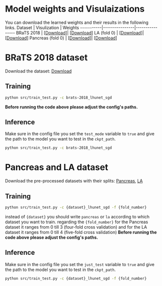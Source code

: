 # Model weights and Visulaizations

You can download the learned weights and their results in the following links.
   Dataset   | Visulization         | Weights
  -----------|----------------|----------------
   BRaTS 2018  | [[Download](https://mega.nz/folder/L4oQmAzL#OxnzxfbQZ8Oanr0iaKJ0qw)]| [[Download](https://mega.nz/file/O1w02BAS#BNK2p2QZ2x2MDE5HKEe7Xwms7J5DMPlyYBMnUEjjwQ8)] 
   LA (fold 0)      | [[Download](https://mega.nz/folder/SpImhTRD#Rcyh4ernRwpWuma9EOLh0g)]| [[Download](https://mega.nz/file/TkIG0DDD#bTwRrWe_ht3hoitKWsH88LePoN0vokmBHYo8Xhsk8wU)] 
   Pancreas (fold 0)      | [[Download](https://mega.nz/folder/2sAEiBSb#_apiwqhLrCT-RMDm5Qsg4g)]| [[Download](https://mega.nz/file/z84ijCzA#ZLW7_-qqpfY0qlwoJAbu6bD0hv29iiRBjuFpFe4Sdsc)] 

# BRaTS 2018 dataset
Download the dataset: [Download](https://mega.nz/file/ShpgECbC#rpZr_lWFr5ZIk8vXe7AVCFEPLZIFxFg7NnQ-Vk16LrM)

## Training 
```bash
python src/train_test.py -c brats-2018_lhunet_sgd
```
**Before running the code above please adjust the config's paths.** 

## Inference
Make sure in the config file you set the `test_mode` variable to `true` and give the path to the model you want to test in the `ckpt_path`.
```bash
python src/train_test.py -c brats-2018_lhunet_sgd
```

# Pancreas and LA dataset
Download the pre-processed datasets with their splits: [Pancreas](https://mega.nz/file/21p3ATLY#IZuAzvqXD8CymZZibN2oqLhfK0nZrBx8hWyk76SZRNk), [LA](https://mega.nz/file/K84Q3RKK#XDKPoSeYerwPJC7mcVyiTOM-Ydfv3TckDnAKkhpEVdY)

## Training
```bash
python src/train_test.py -c {dataset}_lhunet_sgd -f {fold_number}
```
instead of `{dataset}` you should write `pancreas` or `la` according to which dataset you want to train. regarding the `{fold_number}` for the Pancreas dataset it ranges from 0 till 3 (four-fold cross validation) and for the LA dataset it ranges from 0 till 4 (five-fold cross validation)
**Before running the code above please adjust the config's paths.** 

## Inference
Make sure in the config file you set the `just_test` variable to `true` and give the path to the model you want to test in the `ckpt_path`.
```bash
python src/train_test.py -c {dataset}_lhunet_sgd -f {fold_number}
```